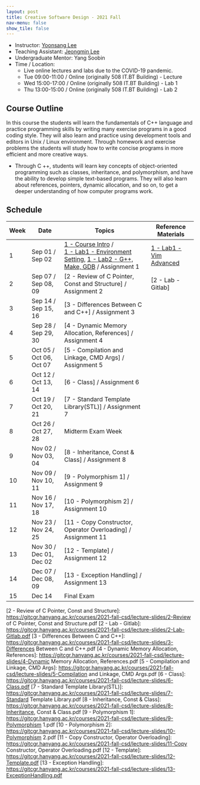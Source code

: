 ```yaml
---
layout: post
title: Creative Software Design - 2021 Fall
nav-menu: false
show_tile: false
---
```


* Instructor: [Yoonsang Lee](../people/yoonsang-lee.html)
* Teaching Assistant: [Jeongmin Lee](../people/jeongmin-lee.html)
* Undergraduate Mentor: Yang Soobin 
* Time / Location: 
  * Live online lectures and labs due to the COVID-19 pandemic.
  * Tue 09:00-11:00 / Online (originally 508 IT.BT Building) - Lecture
  * Wed 15:00-17:00 / Online (originally 508 IT.BT Building) - Lab 1
  * Thu 13:00-15:00 / Online (originally 508 IT.BT Building) - Lab 2

## Course Outline

In this course the students will learn the fundamentals of C++ language and practice programming skills by writing many exercise programs in a good coding style. They will also learn and practice using development tools and editors in Unix / Linux environment. Through homework and exercise problems the students will study how to write concise programs in more efficient and more creative ways.
* Through C ++, students will learn key concepts of object-oriented programming such as classes, inheritance, and polymorphism, and have the ability to develop simple text-based programs. They will also learn about references, pointers, dynamic allocation, and so on, to get a deeper understanding of how computer programs work.

## Schedule

|Week| Date            | Topics   | Reference Materials |
|--- | ---             | ---      | --- |
| 1  | Sep 01 / Sep 02 | [1 - Course Intro] / <br/> [1 - Lab1 - Environment Setting], [1 - Lab2 - G++, Make, GDB] / Assignment 1  | [1 - Lab1 - Vim Advanced] |
| 2  | Sep 07 / Sep 08, 09 | [2 - Review of C Pointer, Const and Structure] / Assignment 2  | [2 - Lab - Gitlab] |
| 3  | Sep 14 / Sep 15, 16 | [3 - Differences Between C and C++] / Assignment 3  | |
| 4  | Sep 28 / Sep 29, 30 | [4 - Dynamic Memory Allocation, References] / Assignment 4  | |
| 5  | Oct 05 / Oct 06, Oct 07 | [5 - Compilation and Linkage, CMD Args] / Assignment 5  | |
| 6  | Oct 12 / Oct 13, 14 | [6 - Class] / Assignment 6  |  |
| 7  | Oct 19 / Oct 20, 21 | [7 - Standard Template Library(STL)] / Assignment 7  | |
| 8  | Oct 26 / Oct 27, 28 | Midterm Exam Week | |
| 9  | Nov 02 / Nov 03, 04 | [8 - Inheritance, Const & Class] / Assignment 8 | |
| 10 | Nov 09 / Nov 10, 11 | [9 - Polymorphism 1] / Assignment 9 | |
| 11 | Nov 16 / Nov 17, 18 | [10 - Polymorphism 2] / Assignment 10  | |
| 12 | Nov 23 / Nov 24, 25 | [11 - Copy Constructor, Operator Overloading] / Assignment 11  | |
| 13 | Nov 30 / Dec 01, Dec 02 | [12 - Template] / Assignment 12  | |
| 14 | Dec 07 / Dec 08, 09 | [13 - Exception Handling] / Assignment 13  | |
| 15 | Dec 14 | Final Exam| |

[1 - Course Intro]: https://gitcgr.hanyang.ac.kr/courses/2021-fall-csd/lecture-slides/1-CourseIntro.pdf
[1 - Lab1 - Environment Setting]: https://gitcgr.hanyang.ac.kr/courses/2021-fall-csd/lecture-slides/1-Lab1-EnvSetting.pdf
[1 - Lab1 - Vim Advanced]: https://gitcgr.hanyang.ac.kr/courses/2021-fall-csd/lecture-slides/1-Lab1-reference-VimAdvanced.pdf
[1 - Lab2 - G++, Make, GDB]: https://gitcgr.hanyang.ac.kr/courses/2021-fall-csd/lecture-slides/1-Lab2-g++,make,gdb.pdf
[2 - Review of C Pointer, Const and Structure]: https://gitcgr.hanyang.ac.kr/courses/2021-fall-csd/lecture-slides/2-Review of C Pointer, Const and Structure.pdf
[2 - Lab - Gitlab]: https://gitcgr.hanyang.ac.kr/courses/2021-fall-csd/lecture-slides/2-Lab-Gitlab.pdf
[3 - Differences Between C and C++]: https://gitcgr.hanyang.ac.kr/courses/2021-fall-csd/lecture-slides/3-Differences Between C and C++.pdf
[4 - Dynamic Memory Allocation, References]: https://gitcgr.hanyang.ac.kr/courses/2021-fall-csd/lecture-slides/4-Dynamic Memory Allocation, References.pdf
[5 - Compilation and Linkage, CMD Args]: https://gitcgr.hanyang.ac.kr/courses/2021-fall-csd/lecture-slides/5-Compilation and Linkage, CMD Args.pdf
[6 - Class]: https://gitcgr.hanyang.ac.kr/courses/2021-fall-csd/lecture-slides/6-Class.pdf
[7 - Standard Template Library(STL)]: https://gitcgr.hanyang.ac.kr/courses/2021-fall-csd/lecture-slides/7-Standard Template Library.pdf
[8 - Inheritance, Const & Class]: https://gitcgr.hanyang.ac.kr/courses/2021-fall-csd/lecture-slides/8-Inheritance, Const & Class.pdf
[9 - Polymorphism 1]: https://gitcgr.hanyang.ac.kr/courses/2021-fall-csd/lecture-slides/9-Polymorphism 1.pdf
[10 - Polymorphism 2]: https://gitcgr.hanyang.ac.kr/courses/2021-fall-csd/lecture-slides/10-Polymorphism 2.pdf
[11 - Copy Constructor, Operator Overloading]: https://gitcgr.hanyang.ac.kr/courses/2021-fall-csd/lecture-slides/11-Copy Constructor, Operator Overloading.pdf
[12 - Template]: https://gitcgr.hanyang.ac.kr/courses/2021-fall-csd/lecture-slides/12-Template.pdf
[13 - Exception Handling]: https://gitcgr.hanyang.ac.kr/courses/2021-fall-csd/lecture-slides/13-ExceptionHandling.pdf

